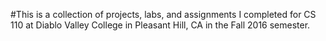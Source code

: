 #This is a collection of projects, labs, and assignments I completed for CS 110 at Diablo Valley College in Pleasant Hill, CA in the Fall 2016 semester.
